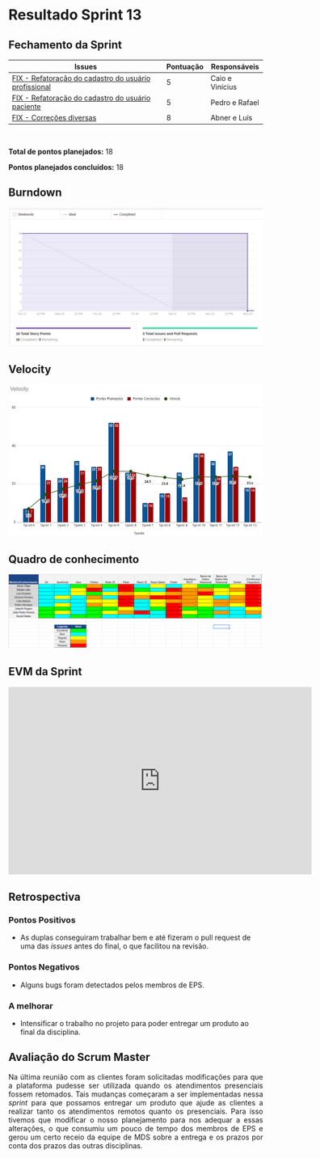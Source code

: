 # Resultado Sprint 13

## Fechamento da Sprint

| Issues | Pontuação | Responsáveis |
| ------ | ------ | --------|
| <a href="https://github.com/fga-eps-mds/2020.1-eSaudeUnB-Wiki/issues/110">FIX - Refatoração do cadastro do usuário profissional</a> | 5 | Caio e Vinícius |
| <a href="https://github.com/fga-eps-mds/2020.1-eSaudeUnB-Wiki/issues/111">FIX - Refatoração do cadastro do usuário paciente</a> | 5 | Pedro e Rafael |
| <a href="https://github.com/fga-eps-mds/2020.1-eSaudeUnB-Wiki/issues/112">FIX - Correções diversas</a> | 8 | Abner e Luís |
</br>

**Total de pontos planejados:** 18
</br>

**Pontos planejados concluídos:** 18
</br>

## Burndown

[ ![Burnout Sprint 13](./img/burndown_sprint13.png) ](./img/burndown_sprint13.png)

## Velocity

[ ![Velocity Sprint 13](./img/velocity_sprint13.png) ](./img/velocity_sprint13.png)

## Quadro de conhecimento

[ ![Quadro Sprint 13](./img/quadro_conhecimento_sprint13.png) ](./img/quadro_conhecimento_sprint13.png)

## EVM da Sprint

<iframe width="600" height="371" seamless frameborder="0" scrolling="no" src="https://docs.google.com/spreadsheets/d/e/2PACX-1vTKacsqu4_Id3fiivyQCnw7btXFrMPZ5HP8UL2cBn4Y-f7acPC6JadEeH8GHFUDzA/pubchart?oid=2048029573&amp;format=interactive"></iframe>

## Retrospectiva

### Pontos Positivos

- As duplas conseguiram trabalhar bem e até fizeram o pull request de uma das <i>issues</i> antes do final, o que facilitou na revisão.

### Pontos Negativos

- Alguns bugs foram detectados pelos membros de EPS.

### A melhorar

-  Intensificar o trabalho no projeto para poder entregar um produto ao final da disciplina.

## Avaliação do Scrum Master

<p style="text-align: justify;">
    Na última reunião com as clientes foram solicitadas modificações para que a plataforma pudesse ser utilizada quando os atendimentos presenciais fossem retomados. Tais mudanças começaram a ser implementadas nessa <i>sprint</i> para que possamos entregar um produto que ajude as clientes a realizar tanto os atendimentos remotos quanto os presenciais. Para isso tivemos que modificar o nosso planejamento para nos adequar a essas alterações, o que consumiu um pouco de tempo dos membros de EPS e gerou um certo receio da equipe de MDS sobre a entrega e os prazos por conta dos prazos das outras disciplinas.
</p>
